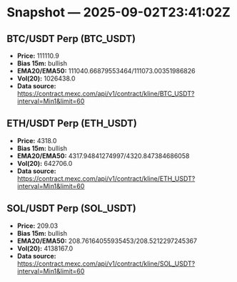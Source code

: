 # Snapshot — 2025-09-02T23:41:02Z

## BTC/USDT Perp (BTC_USDT)
- **Price:** 111110.9
- **Bias 15m:** bullish
- **EMA20/EMA50:** 111040.66879553464/111073.00351986826
- **Vol(20):** 1026438.0
- **Data source:** https://contract.mexc.com/api/v1/contract/kline/BTC_USDT?interval=Min1&limit=60

## ETH/USDT Perp (ETH_USDT)
- **Price:** 4318.0
- **Bias 15m:** bullish
- **EMA20/EMA50:** 4317.94841274997/4320.847384686058
- **Vol(20):** 642706.0
- **Data source:** https://contract.mexc.com/api/v1/contract/kline/ETH_USDT?interval=Min1&limit=60

## SOL/USDT Perp (SOL_USDT)
- **Price:** 209.03
- **Bias 15m:** bullish
- **EMA20/EMA50:** 208.76164055935453/208.5212297245367
- **Vol(20):** 4138167.0
- **Data source:** https://contract.mexc.com/api/v1/contract/kline/SOL_USDT?interval=Min1&limit=60
